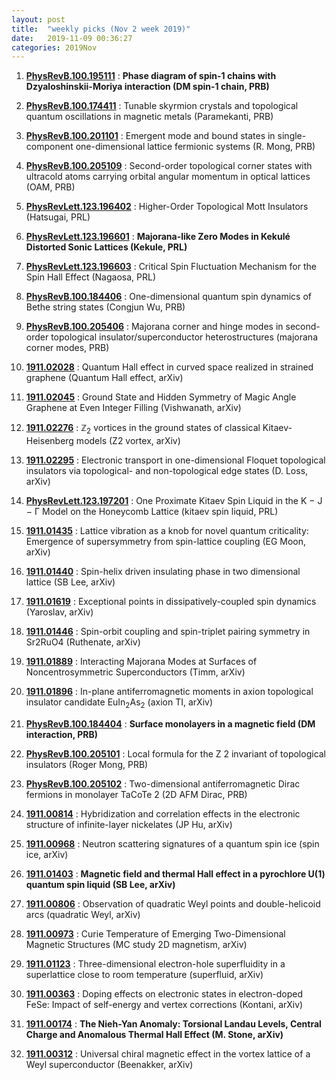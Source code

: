 ```yaml
---
layout: post
title:  "weekly picks (Nov 2 week 2019)"
date:   2019-11-09 00:36:27
categories: 2019Nov
---
```




1. **[PhysRevB.100.195111](https://link.aps.org/doi/10.1103/PhysRevB.100.195111)** : **Phase diagram of spin-1 chains with Dzyaloshinskii-Moriya interaction (DM spin-1 chain, PRB)**

1. **[PhysRevB.100.174411](https://link.aps.org/doi/10.1103/PhysRevB.100.174411)** : Tunable skyrmion crystals and topological quantum oscillations in magnetic metals (Paramekanti, PRB)


1. **[PhysRevB.100.201101](https://link.aps.org/doi/10.1103/PhysRevB.100.201101)** : Emergent mode and bound states in single-component one-dimensional lattice fermionic systems (R. Mong, PRB)

1. **[PhysRevB.100.205109](https://link.aps.org/doi/10.1103/PhysRevB.100.205109)** : Second-order topological corner states with ultracold atoms carrying orbital angular momentum in optical lattices (OAM, PRB)

1. **[PhysRevLett.123.196402](https://link.aps.org/doi/10.1103/PhysRevLett.123.196402)** : Higher-Order Topological Mott Insulators (Hatsugai, PRL)


1. **[PhysRevLett.123.196601](https://link.aps.org/doi/10.1103/PhysRevLett.123.196601)** : **Majorana-like Zero Modes in Kekulé Distorted Sonic Lattices (Kekule, PRL)**

1. **[PhysRevLett.123.196603](https://link.aps.org/doi/10.1103/PhysRevLett.123.196603)** : Critical Spin Fluctuation Mechanism for the Spin Hall Effect (Nagaosa, PRL)

1. **[PhysRevB.100.184406](https://link.aps.org/doi/10.1103/PhysRevB.100.184406)** : One-dimensional quantum spin dynamics of Bethe string states (Congjun Wu, PRB)

1. **[PhysRevB.100.205406](https://link.aps.org/doi/10.1103/PhysRevB.100.205406)** : Majorana corner and hinge modes in second-order topological insulator/superconductor heterostructures (majorana corner modes, PRB)

1. **[1911.02028](http://arxiv.org/abs/1911.02028)** : Quantum Hall effect in curved space realized in strained graphene (Quantum Hall effect, arXiv)

1. **[1911.02045](http://arxiv.org/abs/1911.02045)** : Ground State and Hidden Symmetry of Magic Angle Graphene at Even Integer Filling (Vishwanath, arXiv)

1. **[1911.02276](http://arxiv.org/abs/1911.02276)** : $\mathbb{Z}_2$ vortices in the ground states of classical Kitaev-Heisenberg models (Z2 vortex, arXiv)

1. **[1911.02295](http://arxiv.org/abs/1911.02295)** : Electronic transport in one-dimensional Floquet topological insulators via topological- and non-topological edge states (D. Loss, arXiv)


1. **[PhysRevLett.123.197201](https://link.aps.org/doi/10.1103/PhysRevLett.123.197201)** : One Proximate Kitaev Spin Liquid in the K − J − Γ Model on the Honeycomb Lattice (kitaev spin liquid, PRL)

1. **[1911.01435](http://arxiv.org/abs/1911.01435)** : Lattice vibration as a knob for novel quantum criticality: Emergence of supersymmetry from spin-lattice coupling (EG Moon, arXiv)

1. **[1911.01440](http://arxiv.org/abs/1911.01440)** : Spin-helix driven insulating phase in two dimensional lattice (SB Lee, arXiv)

1. **[1911.01619](http://arxiv.org/abs/1911.01619)** : Exceptional points in dissipatively-coupled spin dynamics (Yaroslav, arXiv)

1. **[1911.01446](http://arxiv.org/abs/1911.01446)** : Spin-orbit coupling and spin-triplet pairing symmetry in $\mathrm{Sr2 Ru O4}$ (Ruthenate, arXiv)

1. **[1911.01889](http://arxiv.org/abs/1911.01889)** : Interacting Majorana Modes at Surfaces of Noncentrosymmetric Superconductors (Timm, arXiv)

1. **[1911.01896](http://arxiv.org/abs/1911.01896)** : In-plane antiferromagnetic moments in axion topological insulator candidate EuIn$_2$As$_2$ (axion TI, arXiv)


1. **[PhysRevB.100.184404](https://link.aps.org/doi/10.1103/PhysRevB.100.184404)** : **Surface monolayers in a magnetic field (DM interaction, PRB)**

1. **[PhysRevB.100.205101](https://link.aps.org/doi/10.1103/PhysRevB.100.205101)** : Local formula for the Z 2 invariant of topological insulators (Roger Mong, PRB)

1. **[PhysRevB.100.205102](https://link.aps.org/doi/10.1103/PhysRevB.100.205102)** : Two-dimensional antiferromagnetic Dirac fermions in monolayer TaCoTe 2 (2D AFM Dirac, PRB)

1. **[1911.00814](http://arxiv.org/abs/1911.00814)** : Hybridization and correlation effects in the electronic structure of infinite-layer nickelates (JP Hu, arXiv)

1. **[1911.00968](http://arxiv.org/abs/1911.00968)** : Neutron scattering signatures of a quantum spin ice (spin ice, arXiv)

1. **[1911.01403](http://arxiv.org/abs/1911.01403)** : **Magnetic field and thermal Hall effect in a pyrochlore U(1) quantum spin liquid (SB Lee, arXiv)**

1. **[1911.00806](http://arxiv.org/abs/1911.00806)** : Observation of quadratic Weyl points and double-helicoid arcs (quadratic Weyl, arXiv)

1. **[1911.00973](http://arxiv.org/abs/1911.00973)** : Curie Temperature of Emerging Two-Dimensional Magnetic Structures (MC study 2D magnetism, arXiv)

1. **[1911.01123](http://arxiv.org/abs/1911.01123)** : Three-dimensional electron-hole superfluidity in a superlattice close to room temperature (superfluid, arXiv)


1. **[1911.00363](http://arxiv.org/abs/1911.00363)** : Doping effects on electronic states in electron-doped FeSe: Impact of self-energy and vertex corrections (Kontani, arXiv)

1. **[1911.00174](http://arxiv.org/abs/1911.00174)** : **The Nieh-Yan Anomaly: Torsional Landau Levels, Central Charge and Anomalous Thermal Hall Effect (M. Stone, arXiv)**

1. **[1911.00312](http://arxiv.org/abs/1911.00312)** : Universal chiral magnetic effect in the vortex lattice of a Weyl superconductor (Beenakker, arXiv)